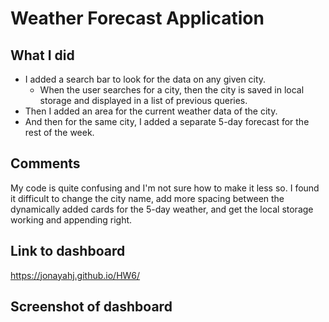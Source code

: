 # Weather Forecast Application

## What I did
* I added a search bar to look for the data on any given city.
    * When the user searches for a city, then the city is saved in local storage and displayed in a list of previous queries.
* Then I added an area for the current weather data of the city.
* And then for the same city, I added a separate 5-day forecast for the rest of the week.

## Comments
My code is quite confusing and I'm not sure how to make it less so.  I found it difficult to change the city name, add more spacing between the dynamically added cards for the 5-day weather, and get the local storage working and appending right.

## Link to dashboard
https://jonayahj.github.io/HW6/

## Screenshot of dashboard
